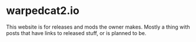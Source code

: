 # warpedcat2.io
This website is for releases and mods the owner makes.
Mostly a thing with posts that have links to released stuff, or is planned to be.
